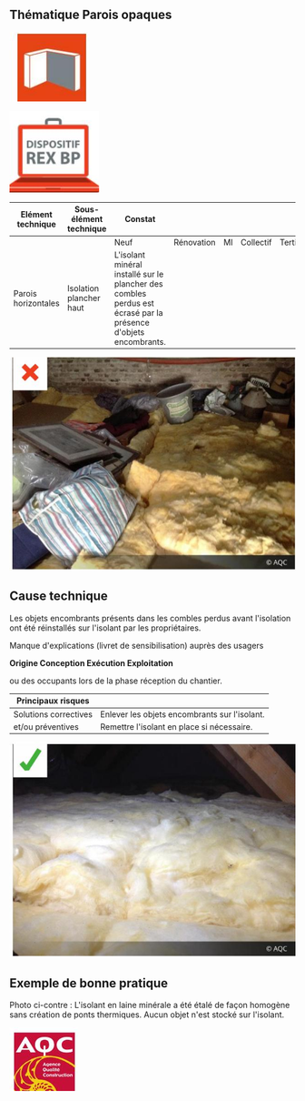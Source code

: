 ## Thématique **Parois opaques**

![](<images/Isolation des combles - Bonne pratique/_page_0_Picture_1.jpeg>)

![](<images/Isolation des combles - Bonne pratique/_page_0_Picture_2.jpeg>)

| Elément technique   | Sous-élément<br>technique  | Constat                                                                                                           |            |    |           |           |
|---------------------|----------------------------|-------------------------------------------------------------------------------------------------------------------|------------|----|-----------|-----------|
|                     |                            | Neuf                                                                                                              | Rénovation | MI | Collectif | Tertiaire |
| Parois horizontales | Isolation plancher<br>haut | L'isolant minéral installé sur le plancher des combles perdus est<br>écrasé par la présence d'objets encombrants. |            |    |           |           |

![](<images/Isolation des combles - Bonne pratique/_page_0_Picture_4.jpeg>)

## **Cause technique**

Les objets encombrants présents dans les combles perdus avant l'isolation ont été réinstallés sur l'isolant par les propriétaires.

Manque d'explications (livret de sensibilisation) auprès des usagers

**Origine Conception Exécution Exploitation**

ou des occupants lors de la phase réception du chantier.

| Principaux risques    |                                               |
|-----------------------|-----------------------------------------------|
| Solutions correctives | Enlever les objets encombrants sur l'isolant. |
| et/ou préventives     | Remettre l'isolant en place si nécessaire.    |

![](<images/Isolation des combles - Bonne pratique/_page_0_Picture_8.jpeg>)

## **Exemple de bonne pratique**

Photo ci-contre : L'isolant en laine minérale a été étalé de façon homogène sans création de ponts thermiques. Aucun objet n'est stocké sur l'isolant.

![](<images/Isolation des combles - Bonne pratique/_page_0_Picture_12.jpeg>)